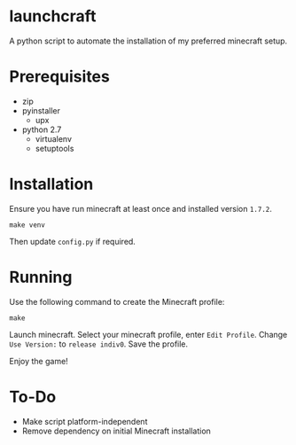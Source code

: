 launchcraft
===========

A python script to automate the installation of my preferred minecraft setup.

Prerequisites
=============

* zip
* pyinstaller
  * upx
* python 2.7
  * virtualenv
  * setuptools

Installation
============

Ensure you have run minecraft at least once and installed version `1.7.2`.

    make venv

Then update `config.py` if required.

Running
=======

Use the following command to create the Minecraft profile:

    make

Launch minecraft.
Select your minecraft profile, enter `Edit Profile`.
Change `Use Version:` to `release indiv0`.
Save the profile.

Enjoy the game!

To-Do
=====

* Make script platform-independent
* Remove dependency on initial Minecraft installation


